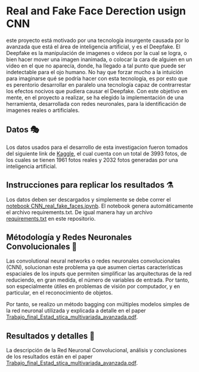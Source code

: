 # Real and Fake Face Derection usign CNN

este proyecto está motivado por una tecnología insurgente causada por lo avanzada que está el área de inteligencia artificial, y es el Deepfake. El Deepfake es la manipulación de imagenes o videos por la cual se logra, o bien hacer mover una imagen inanimada, o colocar la cara de alguien en un video en el que no aparecía, donde, ha llegado a tal punto que puede ser indetectable para el ojo humano. No hay que forzar mucho a la intuición para imaginarse qué se podría hacer con esta tecnología, es por esto que es perentorio desarrollar en paralelo una tecnología capaz de contrarrestar los efectos nocivos que pudiera causar el Deepfake. Con este objetivo en mente, en el proyecto a realizar, se ha elegido la implementación de una herramienta, desarrollada con redes neuronales, para la identificación de imagenes reales o artificiales.

## Datos 🎭
Los datos usados para el desarrollo de esta investigacion fueron tomados del siguiente link de [Kaggle](https://www.kaggle.com/datasets/ciplab/real-and-fake-face-detection), el cual cuenta con un total de 3993 fotos, de los cuales se tienen 1961 fotos reales y 2032 fotos generadas por una inteligencia artificial.

## Instrucciones para replicar los resultados ⚗
Los datos deben ser descargados y simplemente se debe correr el [notebook CNN_real_fake_faces.ipynb](https://github.com/jhenaoa4/Real-and-Fake-Face-Derection-usign-CNN/blob/main/CNN_real_fake_faces.ipynb). El notebook genera automáticamente el archivo requirements.txt. De igual manera hay un archivo [requirements.txt](https://github.com/jhenaoa4/Real-and-Fake-Face-Derection-usign-CNN/blob/main/requirements.txt) en este repositorio.

## Métodología y Redes Neuronales Convolucionales 🧠
Las convolutional neural networks o redes neuronales convolucionales (CNN), solucionan este problema ya que asumen ciertas características espaciales de los inputs que
permiten simplificar las arquitecturas de la red reduciendo, en gran medida, el número de variables de entrada. Por tanto, son especialmente útiles en problemas de visión por computador, y en particular, en el reconocimiento de objetos.

Por tanto, se realizo un método bagging con múltiples modelos simples de la red neuronal utilizada y explicada a detalle en el paper [Trabajo_final_Estad_stica_multivariada_avanzada.pdf](https://github.com/jhenaoa4/Real-and-Fake-Face-Derection-usign-CNN/blob/main/Trabajo_final_Estad_stica_multivariada_avanzada.pdf).


## Resultados y detalles 🥇
La descripción de la Red Neuronal Convolucional, análisis y conclusiones de los resultados están en el paper [Trabajo_final_Estad_stica_multivariada_avanzada.pdf](https://github.com/jhenaoa4/Real-and-Fake-Face-Derection-usign-CNN/blob/main/Trabajo_final_Estad_stica_multivariada_avanzada.pdf).
